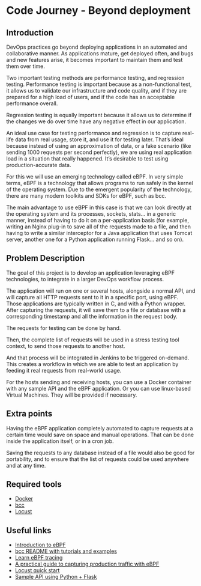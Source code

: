 # Code Journey - Beyond deployment
## Introduction
DevOps practices go beyond deploying applications in an automated and collaborative manner. As applications mature, get deployed often, and bugs and new features arise, it becomes important to maintain them and test them over time.

Two important testing methods are performance testing, and regression testing. Performance testing is important because as a non-functional test, it allows us to validate our infrastructure and code quality, and if they are prepared for a high load of users, and if the code has an acceptable performance overall.

Regression testing is equally important because it allows us to determine if the changes we do over time have any negative effect in our application.

An ideal use case for testing performance and regression is to capture real-life data from real usage, store it, and use it for testing later. That’s ideal because instead of using an approximation of data, or a fake scenario (like sending 1000 requests per second perfectly), we are using real application load in a situation that really happened. It’s desirable to test using production-accurate data.

For this we will use an emerging technology called eBPF. In very simple terms, eBPF is a technology that allows programs to run safely in the kernel of the operating system. Due to the emergent popularity of the technology, there are many modern toolkits and SDKs for eBPF, such as bcc.

The main advantage to use eBPF in this case is that we can look directly at the operating system and its processes, sockets, stats... in a generic manner, instead of having to do it on a per-application basis (for example, writing an Nginx plug-in to save all of the requests made to a file, and then having to write a similar interceptor for a Java application that uses Tomcat server, another one for a Python application running Flask... and so on).

## Problem Description
The goal of this project is to develop an application leveraging eBPF technologies, to integrate in a larger DevOps workflow process.

The application will run on one or several hosts, alongside a normal API, and will capture all HTTP requests sent to it in a specific port, using eBPF. Those applications are typically written in C, and with a Python wrapper. After capturing the requests, it will save them to a file or database with a corresponding timestamp and all the information in the request body.

The requests for testing can be done by hand.

Then, the complete list of requests will be used in a stress testing tool context, to send those requests to another host.

And that process will be integrated in Jenkins to be triggered on-demand. This creates a workflow in which we are able to test an application by feeding it real requests from real-world usage.

For the hosts sending and receiving hosts, you can use a Docker container with any sample API and the eBPF application. Or you can use linux-based Virtual Machines. They will be provided if necessary.

## Extra points
Having the eBPF application completely automated to capture requests at a certain time would save on space and manual operations. That can be done inside the application itself, or in a cron job.

Saving the requests to any database instead of a file would also be good for portability, and to ensure that the list of requests could be used anywhere and at any time.

## Required tools
- [Docker](https://www.docker.com/)
- [bcc](https://github.com/iovisor/bcc)
- [Locust](https://locust.io/)

## Useful links
- [Introduction to eBPF](https://ebpf.io/what-is-ebpf/)
- [bcc README with tutorials and examples](https://github.com/iovisor/bcc/blob/master/README.md)
- [Learn eBPF tracing](https://www.brendangregg.com/blog/2019-01-01/learn-ebpf-tracing.html)
- [A practical guide to capturing production traffic with eBPF](https://www.datadoghq.com/blog/ebpf-guide/)
- [Locust quick start](https://docs.locust.io/en/stable/quickstart.html)
- [Sample API using Python + Flask](https://github.com/docker/awesome-compose/tree/master/flask)